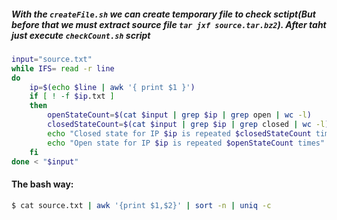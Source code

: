 ##### With the `createFile.sh` we can create temporary file to check sctipt(But before that we must extract source file `tar jxf source.tar.bz2`). After taht just execute `checkCount.sh` script

```bash
input="source.txt"
while IFS= read -r line
do
    ip=$(echo $line | awk '{ print $1 }')
    if [ ! -f $ip.txt ]
    then
        openStateCount=$(cat $input | grep $ip | grep open | wc -l)
        closedStateCount=$(cat $input | grep $ip | grep closed | wc -l)
        echo "Closed state for IP $ip is repeated $closedStateCount times" > $ip.txt
        echo "Open state for IP $ip is repeated $openStateCount times" >> $ip.txt
    fi
done < "$input"
```
#### The bash way:
```bash
$ cat source.txt | awk '{print $1,$2}' | sort -n | uniq -c
```
